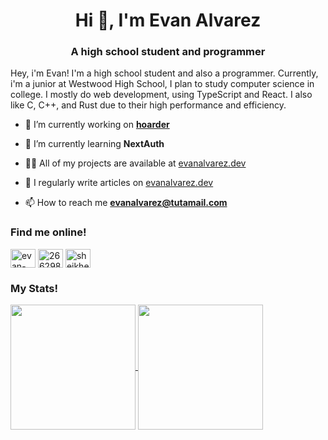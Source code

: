 <h1 align="center">Hi 👋, I'm Evan Alvarez</h1>
<h3 align="center">A high school student and programmer</h3>

<p>
  Hey, i'm Evan! I'm a high school student and also a programmer. Currently, i'm a
  junior at Westwood High School, I plan to study computer science in college. I mostly
  do web development, using TypeScript and React. I also like C, C++, and Rust due to
  their high performance and efficiency.
</p>

- 🔭 I’m currently working on **[hoarder](https://github.com/sheikhevan/hoarder)**

- 🌱 I’m currently learning **NextAuth**

- 👨‍💻 All of my projects are available at [evanalvarez.dev](https://evanalvarez.dev)

- 📝 I regularly write articles on [evanalvarez.dev](https://evanalvarez.dev/blog)

- 📫 How to reach me **evanalvarez@tutamail.com**

<h3>Find me online!</h3>
<p align="left">
  <a href="https://linkedin.com/in/evan-alvarez-27256a326" target="blank"><img align="center" src="https://raw.githubusercontent.com/rahuldkjain/github-profile-readme-generator/master/src/images/icons/Social/linked-in-alt.svg" alt="evan-alvarez-27256a326" height="30" width="40" /></a>
  <a href="https://stackoverflow.com/users/26629850" target="blank"><img align="center" src="https://raw.githubusercontent.com/rahuldkjain/github-profile-readme-generator/master/src/images/icons/Social/stack-overflow.svg" alt="26629850" height="30" width="40" /></a>
  <a href="https://www.leetcode.com/sheikhevan" target="blank"><img align="center" src="https://raw.githubusercontent.com/rahuldkjain/github-profile-readme-generator/master/src/images/icons/Social/leet-code.svg" alt="sheikhevan" height="30" width="40" /></a>
</p>

<h3>My Stats!</h3>
<a href="https://github.com/sheikhevan/sheikhevan">
  <img height=200 align="center" src="https://github-readme-stats.vercel.app/api?username=sheikhevan&show_icons=true&theme=transparent" />
</a>
<a href="https://github.com/sheikhevan/sheikhevan">
  <img height=200 align="center" src="https://github-readme-stats.vercel.app/api/top-langs?username=sheikhevan&langs_count=8&theme=transparent&card_width=340&layout=donut" />
</a>
